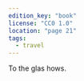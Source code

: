 ```yaml
---
edition_key: "book"
license: "CC0 1.0"
location: "page 21"
tags:
  - travel
---
```

To the glas hows.

